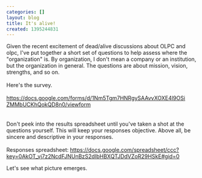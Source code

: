 ```yaml
---
categories: []
layout: blog
title: It's alive!
created: 1395244831
---
```

<p>Given the recent excitement of dead/alive discussions about OLPC and olpc, I&#39;ve put together a short set of questions to help assess where the &quot;organization&quot; is. By organization, I don&#39;t mean a company or an institution, but the organization in general. The questions are about mission, vision, strengths, and so on.<br />
	<br />
	Here&#39;s the survey.<br />
	<br />
	<a href="https://docs.google.com/forms/d/1Nm5Tgm7HNRgySAAvvXOXE4l9OSiZMMbUCKhQokQD8n0/viewform" target="_blank">https://docs.google.com/forms/<wbr />d/1Nm5Tgm7HNRgySAAvvXOXE4l9OSi<wbr />ZMMbUCKhQokQD8n0/viewform</a><br />
	<br />
	<br />
	Don&#39;t peek into the results spreadsheet until you&#39;ve taken a shot at the questions yourself. This will keep your responses objective. Above all, be sincere and descriptive in your responses.<br />
	<br />
	Responses spreadsheet: <a href="https://docs.google.com/spreadsheet/ccc?key=0AkOT_vj7z2NcdFJNUnBzS2dIbHBXQTJDdVZoR29HSkE#gid=0" target="_blank">https://docs.google.com/spreadsheet/ccc?key=0AkOT_vj7z2NcdFJN<wbr />UnBzS2dIbHBXQTJDdVZoR29HSkE#<wbr />gid=0</a></p>
<p>Let&#39;s see what picture emerges.</p>
